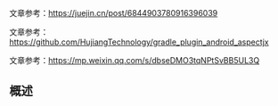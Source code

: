 文章参考：https://juejin.cn/post/6844903780916396039

文章参考：https://github.com/HujiangTechnology/gradle_plugin_android_aspectjx

文章参考：https://mp.weixin.qq.com/s/dbseDMO3tqNPtSvBB5UL3Q

## 概述

